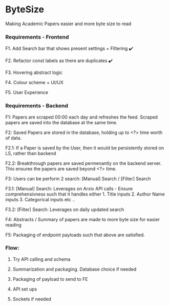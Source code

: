 # ByteSize
Making Academic Papers easier and more byte size to read 


### Requirements - Frontend  

F1. Add Search bar that shows present settings + FIltering ✔️

F2. Refactor const labels as there are duplicates ✔️

F3. Hovering abstract logic 

F4. Colour scheme + UI/UX 

F5. User Experience 

### Requirements - Backend 

F1: Papers are scraped 00:00 each day and refreshes the feed. Scraped papers are saved into the database at the same time.

F2: Saved Papers are stored in the database, holding up to <?> time worth of data. 

F2.1: If a Paper is saved by the User, then it would be persistently stored on LS, rather than backend

F2.2: Breakthrough papers are saved permenantly on the backend server. This ensures the papers are saved beyond <?> time. 

F3: Users can be perform 2 search: [Manual] Search / [Filter] Search

F3.1: [Manual] Search: Leverages on Arxiv API calls - Ensure comprehensivness such that it handles either 1. Title inputs 2. Author Name inputs 3. Categorical inputs etc .. 

F3.2: [Filter] Search: Leverages on daily updated search 

F4: Abstracts / Summary of papers are made to more byte size for easier reading 

F5: Packaging of endpoint payloads such that above are satisfied.

### Flow: 

1. Try API calling and schema 

2. Summarization and packaging. Database choice if needed

3. Packaging of payload to send to FE 

4. API set ups

5. Sockets if needed 
